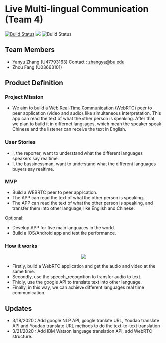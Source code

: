 # Live Multi-lingual Communication (Team 4)

[![Build Status](https://travis-ci.org/zhangyanyu0722/Multi-lingual-Communicator.svg?branch=master)](https://travis-ci.org/zhangyanyu0722/Multi-lingual-Communicator)
![](https://img.shields.io/badge/python-3.6%7C3.7%7C3.8-red)
![Build Status](https://img.shields.io/badge/License-MIT-green)

## Team Members
- Yanyu Zhang (U47793163) Contact : zhangya@bu.edu
- Zhou Fang (U03663101)

## Product Definition

### Project Mission
- We aim to build a [Web Real-Time Communication (WebRTC)] peer to peer application (video and audio), like simultaneous interpretation. This app can read the text of what the other person is speaking. After that, we plan to build it in differnet languages, which mean the speaker speak Chinese and the listener can receive the text in English.

### User Stories
- I, the reporter, want to understand what the different languages speakers say realtime.
- I, the bussinessman, want to understand what the different languages buyers say realtime.

### MVP
- Build a WEBRTC peer to peer application.
- The APP can read the text of what the other person is speaking.
- The APP can read the text of what the other person is speaking, and transfer them into other language, like English and Chinese.

Optional:
- Develop APP for five main languages in the world.
- Build a IOS/Android app and test the performance.

### How it works
<p align="middle">
  <img src= "https://github.com/zhangyanyu0722/Multi-lingual-Communicator/blob/master/images/structure.png">
</p>

- Firstly, build a WebRTC application and get the audio and video at the same time.
- Secondly, use the speech_recognition to transfer audio to text.
- Thidly, use the google API to translate text into other language.
- Finally, in this way, we can achieve different languages real time communication.

## Updates
- 3/18/2020 : Add google NLP API, google tranlate URL, Youdao translate API and Youdao translate URL methods to do the text-to-text translation
- 3/21/2020 : Add IBM Watson language translation API, add WebRTC structure.


[Web Real-Time Communication (WebRTC)]:https://webrtc.org/
[Tim Panton]:https://www.youtube.com/watch?v=d7NsiFXcc5A
[AIORTC]:https://github.com/aiortc/aiortc
